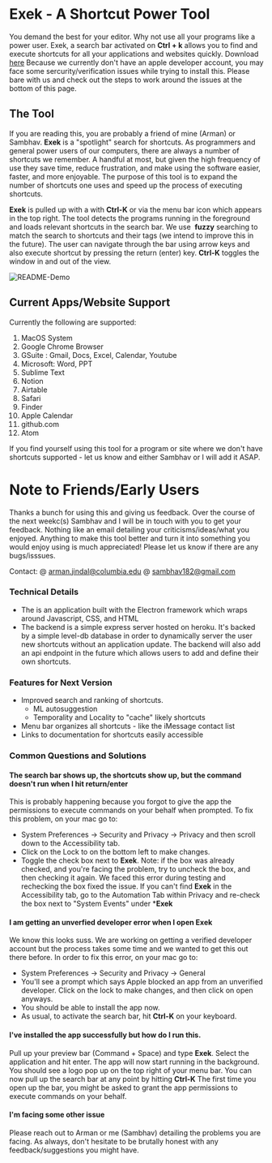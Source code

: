 # Exek - A Shortcut Power Tool
You demand the best for your editor. Why not use all your programs like a power user. Exek, a search bar activated on **Ctrl + k** allows you to find and execute shortcuts for all your applications and websites quickly. Download [here](https://storage.googleapis.com/exek/exek-1.0.0.dmg "Title")
Because we currently don't have an apple developer account, you may face some sercurity/verification issues while trying to install this. Please bare with us and check out the steps to work around the issues at the bottom of this page. 

## The Tool
If you are reading this, you are probably a friend of mine (Arman) or Sambhav. **Exek** is a "spotlight" search for shortcuts. As programmers and general power users of our computers, there are always a number of shortcuts we remember. A handful at most, but given the high frequency of use they save time, reduce frustration, and make using the software easier, faster, and more enjoyable. The purpose of this tool is to expand the number of shortcuts one uses and speed up the process of executing shortcuts.  

**Exek** is pulled up with a with **Ctrl-K** or via the menu bar icon which appears in the top right. The tool detects the programs running in the foreground and loads relevant shortcuts in the search bar. We use  __fuzzy__ searching to match the search to shortcuts and their tags (we intend to improve this in the future). The user can navigate through the bar using arrow keys and also execute shortcut by pressing the return (enter) key. **Ctrl-K** toggles the window in and out of the view.

![README-Demo](https://user-images.githubusercontent.com/58370547/82637180-ddf69500-9c21-11ea-99d1-ef4f55686e13.gif)

## Current Apps/Website Support
Currently the following are supported: 
1. MacOS System 
2. Google Chrome Browser 
3. GSuite : Gmail, Docs, Excel, Calendar, Youtube
4. Microsoft: Word, PPT 
5. Sublime Text 
6. Notion
7. Airtable 
8. Safari
9. Finder
10. Apple Calendar
11. github.com
12. Atom

If you find yourself using this tool for a program or site where we don't have shortcuts supported - let us know and either Sambhav or I will add it ASAP. 

# Note to Friends/Early Users
Thanks a bunch for using this and giving us feedback. Over the course of the next weekc(s) Sambhav and I will be in touch with you to get your feedback. Nothing like an email detailing your criticisms/ideas/what you enjoyed. Anything to make this tool better and turn it into something you would enjoy using is much appreciated! Please let us know if there are any bugs/isssues.

Contact:
@ arman.jindal@columbia.edu 
@ sambhav182@gmail.com 

### Technical Details 
* The is an application built with the Electron framework which wraps around Javascript, CSS, and HTML
* The backend is a simple express server hosted on heroku. It's backed by a simple level-db database in order to dynamically server the user new shortcuts without an application update. The backend will also add an api endpoint in the future which allows users to add and define their own shortcuts.

### Features for Next Version
* Improved search and ranking of shortcuts.
    * ML autosuggestion
    * Temporality and Locality to "cache" likely shortcuts
* Menu bar organizes all shortcuts - like the iMessage contact list
* Links to documentation for shortcuts easily accessible

### Common Questions and Solutions
#### The search bar shows up, the shortcuts show up, but the command doesn't run when I hit return/enter
This is probably happening because you forgot to give the app the permissions to execute commands on your behalf when prompted. 
To fix this problem, on your mac go to:
* System Preferences -> Security and Privacy -> Privacy and then scroll down to the Accessibility tab. 
* Click on the Lock to on the bottom left to make changes. 
* Toggle the check box next to **Exek**.
Note: if the box was already checked, and you're facing the problem, try to uncheck the box, and then checking it again. We faced this error
during testing and rechecking the box fixed the issue.
If you can't find **Exek** in the Accessibility tab, go to the Automation Tab within Privacy and re-check the box next to "System Events" under
***Exek**

#### I am getting an unverfied developer error when I open **Exek**
We know this looks suss. We are working on getting a verified developer account but the process takes some time and we wanted to get this out there
before. 
In order to fix this error, on your mac go to:
* System Preferences -> Security and Privacy -> General
* You'll see a prompt which says Apple blocked an app from an unverified developer. Click on the lock to make changes, and then click on open anyways. 
* You should be able to install the app now. 
* As usual, to activate the search bar, hit **Ctrl-K** on your keyboard. 

#### I've installed the app successfully but how do I run this. 
Pull up your preview bar (Command + Space) and type **Exek**. Select the application and hit enter. The app will now start running in the background. 
You should see a logo pop up on the top right of your menu bar. You can now pull up the search bar at any point by hitting **Ctrl-K**
The first time you open up the bar, you might be asked to grant the app permissions to execute commands on your behalf. 

#### I'm facing some other issue
Please reach out to Arman or me (Sambhav) detailing the problems you are facing. As always, don't hesitate to be brutally honest with any feedback/suggestions
you might have. 
